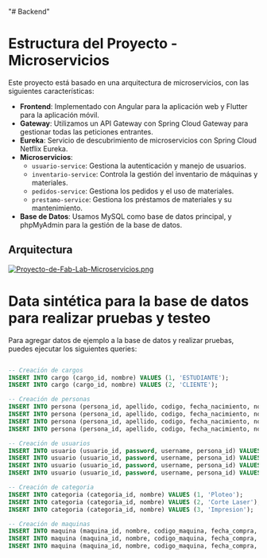 "# Backend" 
# Estructura del Proyecto - Microservicios

Este proyecto está basado en una arquitectura de microservicios, con las siguientes características:

- **Frontend**: Implementado con Angular para la aplicación web y Flutter para la aplicación móvil.
- **Gateway**: Utilizamos un API Gateway con Spring Cloud Gateway para gestionar todas las peticiones entrantes.
- **Eureka**: Servicio de descubrimiento de microservicios con Spring Cloud Netflix Eureka.
- **Microservicios**:
  - `usuario-service`: Gestiona la autenticación y manejo de usuarios.
  - `inventario-service`: Controla la gestión del inventario de máquinas y materiales.
  - `pedidos-service`: Gestiona los pedidos y el uso de materiales.
  - `prestamo-service`: Gestiona los préstamos de materiales y su mantenimiento.
- **Base de Datos**: Usamos MySQL como base de datos principal, y phpMyAdmin para la gestión de la base de datos.

## Arquitectura
[![Proyecto-de-Fab-Lab-Microservicios.png](https://i.postimg.cc/VLnXbTM3/Proyecto-de-Fab-Lab-Microservicios.png)](https://postimg.cc/ppVmwssZ)



# Data sintética para la base de datos para realizar pruebas y testeo

Para agregar datos de ejemplo a la base de datos y realizar pruebas, puedes ejecutar los siguientes queries:

```sql

-- Creación de cargos
INSERT INTO cargo (cargo_id, nombre) VALUES (1, 'ESTUDIANTE');
INSERT INTO cargo (cargo_id, nombre) VALUES (2, 'CLIENTE');

-- Creación de personas
INSERT INTO persona (persona_id, apellido, codigo, fecha_nacimiento, nombre, cargo_id) VALUES (1, 'Orihuela', '20254124','2000-08-24','Luis', 1);
INSERT INTO persona (persona_id, apellido, codigo, fecha_nacimiento, nombre, cargo_id) VALUES (2, 'Ramos', '20254155','1999-08-24','Arturo', 1);
INSERT INTO persona (persona_id, apellido, codigo, fecha_nacimiento, nombre, cargo_id) VALUES (3, 'Ruidiaz Flores', '20254120','2000-08-24','Juan', 1);
INSERT INTO persona (persona_id, apellido, codigo, fecha_nacimiento, nombre, cargo_id) VALUES (4, 'Quispe Mamani', '20254127','2001-08-24','Esau', 1);

-- Creación de usuarios
INSERT INTO usuario (usuario_id, password, username, persona_id) VALUES (1, '123456', 'luisbeto', 1);
INSERT INTO usuario (usuario_id, password, username, persona_id) VALUES (2, '123456', 'arturo', 2);
INSERT INTO usuario (usuario_id, password, username, persona_id) VALUES (3, '123456', 'juanxd', 3);
INSERT INTO usuario (usuario_id, password, username, persona_id) VALUES (4, '123456', 'esauquispe', 4);

-- Creación de categoria
INSERT INTO categoria (categoria_id, nombre) VALUES (1, 'Ploteo');
INSERT INTO categoria (categoria_id, nombre) VALUES (2, 'Corte Laser');
INSERT INTO categoria (categoria_id, nombre) VALUES (3, 'Impresion');

-- Creación de maquinas
INSERT INTO maquina (maquina_id, nombre, codigo_maquina, fecha_compra, precio, codigo_upeu, estado, porc_desperdicio, tipo_cotizacion, categoria_id) VALUES (1, 'Maquina1', 'ASG41', '2024-08-20', 5500.20, '124512', 1, 20.2, '', 1);
INSERT INTO maquina (maquina_id, nombre, codigo_maquina, fecha_compra, precio, codigo_upeu, estado, porc_desperdicio, tipo_cotizacion, categoria_id) VALUES (2, 'Maquina2', 'QWE452', '2024-08-20', 6500.20, '124513', 1, 20.2, '', 2);
INSERT INTO maquina (maquina_id, nombre, codigo_maquina, fecha_compra, precio, codigo_upeu, estado, porc_desperdicio, tipo_cotizacion, categoria_id) VALUES (3, 'Maquina3', 'DFG10', '2024-08-20', 7500.20, '124514', 1, 20.2, '', 3);

